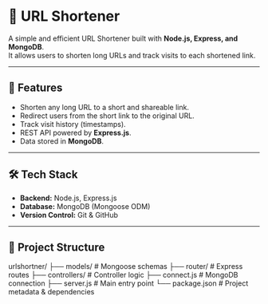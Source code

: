 # 🔗 URL Shortener

A simple and efficient URL Shortener built with **Node.js, Express, and MongoDB**.  
It allows users to shorten long URLs and track visits to each shortened link.

---

## 🚀 Features
- Shorten any long URL to a short and shareable link.
- Redirect users from the short link to the original URL.
- Track visit history (timestamps).
- REST API powered by **Express.js**.
- Data stored in **MongoDB**.

---

## 🛠️ Tech Stack
- **Backend:** Node.js, Express.js
- **Database:** MongoDB (Mongoose ODM)
- **Version Control:** Git & GitHub

---

## 📂 Project Structure
urlshortner/
├── models/ # Mongoose schemas
├── router/ # Express routes
├── controllers/ # Controller logic
├── connect.js # MongoDB connection
├── server.js # Main entry point
└── package.json # Project metadata & dependencies
